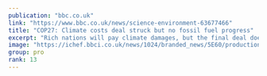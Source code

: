 ```yaml
---
publication: "bbc.co.uk"
link: "https://www.bbc.co.uk/news/science-environment-63677466"
title: "COP27: Climate costs deal struck but no fossil fuel progress"
excerpt: "Rich nations will pay climate damages, but the final deal does not cut fossil fuels further."
image: "https://ichef.bbci.co.uk/news/1024/branded_news/5E60/production/_127706142_gettyimages-1244896339.jpg"
group: pro
rank: 13
---
```

